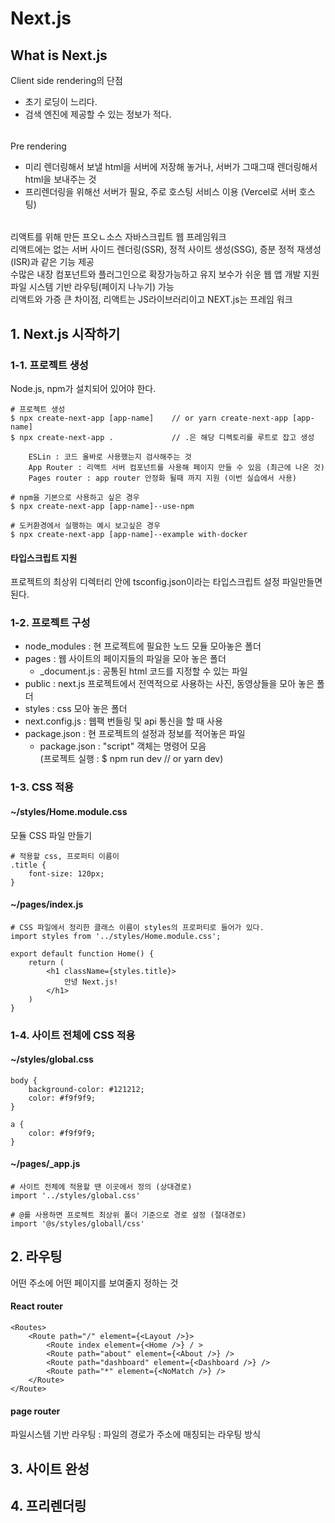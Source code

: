 # Next.js

## What is Next.js

Client side rendering의 단점

-   초기 로딩이 느리다.
-   검색 엔진에 제공할 수 있는 정보가 적다.

######

Pre rendering

-   미리 렌더링해서 보낼 html을 서버에 저장해 놓거나, 서버가 그때그때 렌더링해서 html을 보내주는 것
-   프리렌더링을 위해선 서버가 필요, 주로 호스팅 서비스 이용 (Vercel로 서버 호스팅)

######

리액트를 위해 만든 프오ㄴ소스 자바스크립트 웹 프레임워크  
리액트에는 없는 서버 사이드 렌더링(SSR), 정적 사이트 생성(SSG), 증분 정적 재생성(ISR)과 같은 기능 제공  
수많은 내장 컴포넌트와 플러그인으로 확장가능하고 유지 보수가 쉬운 웹 앱 개발 지원  
파일 시스템 기반 라우팅(페이지 나누기) 가능  
리액트와 가증 큰 차이점, 리액트는 JS라이브러리이고 NEXT.js는 프레임 워크

## 1. Next.js 시작하기

### 1-1. 프로젝트 생성

Node.js, npm가 설치되어 있어야 한다.

    # 프로젝트 생성
    $ npx create-next-app [app-name]    // or yarn create-next-app [app-name]
    $ npx create-next-app .             // .은 해당 디렉토리를 루트로 잡고 생성

        ESLin : 코드 올바로 사용했는지 검사해주는 것
        App Router : 리액트 서버 컴포넌트를 사용해 페이지 만들 수 있음 (최근에 나온 것)
        Pages router : app router 안정화 될때 까지 지원 (이번 실습에서 사용)

    # npm을 기본으로 사용하고 싶은 경우
    $ npx create-next-app [app-name]--use-npm

    # 도커환경에서 실행하는 예시 보고싶은 경우
    $ npx create-next-app [app-name]--example with-docker

#### 타입스크립트 지원

프로젝트의 최상위 디렉터리 안에 tsconfig.json이라는 타입스크립트 설정 파일만들면 된다.

### 1-2. 프로젝트 구성

-   node_modules : 현 프로젝트에 필요한 노드 모듈 모아놓은 폴더
-   pages : 웹 사이트의 페이지들의 파일을 모아 놓은 폴더
    -   \_document.js : 공통된 html 코드를 지정할 수 있는 파일
-   public : next.js 프로젝트에서 전역적으로 사용하는 사진, 동영상들을 모아 놓은 폴더
-   styles : css 모아 놓은 폴더
-   next.config.js : 웹팩 번들링 및 api 통신을 할 때 사용
-   package.json : 현 프로젝트의 설정과 정보를 적어놓은 파일
    -   package.json : "script" 객체는 명령어 모음  
        (프로젝트 실행 : $ npm run dev // or yarn dev)

### 1-3. CSS 적용

#### ~/styles/Home.module.css

모듈 CSS 파일 만들기

    # 적용할 css, 프로퍼티 이름이
    .title {
        font-size: 120px;
    }

#### ~/pages/index.js

    # CSS 파일에서 정리한 클래스 이름이 styles의 프로퍼티로 들어가 있다.
    import styles from '../styles/Home.module.css';

    export default function Home() {
        return (
            <h1 className={styles.title}>
                안녕 Next.js!
            </h1>
        )
    }

### 1-4. 사이트 전체에 CSS 적용

#### ~/styles/global.css

    body {
        background-color: #121212;
        color: #f9f9f9;
    }

    a {
        color: #f9f9f9;
    }

#### ~/pages/\_app.js

    # 사이트 전체에 적용할 땐 이곳에서 정의 (상대경로)
    import '../styles/global.css'

    # @를 사용하면 프로젝트 최상위 폴더 기준으로 경로 설정 (절대경로)
    import '@s/styles/globall/css'

## 2. 라우팅

어떤 주소에 어떤 페이지를 보여줄지 정하는 것

#### React router

    <Routes>
        <Route path="/" element={<Layout />}>
            <Route index element={<Home />} / >
            <Route path="about" element={<About />} />
            <Route path="dashboard" element={<Dashboard />} />
            <Route path="*" element={<NoMatch />} />
        </Route>
    </Route>

#### page router

파일시스템 기반 라우팅 : 파일의 경로가 주소에 매칭되는 라우팅 방식

## 3. 사이트 완성

## 4. 프리렌더링
